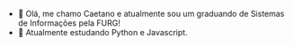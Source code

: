 - 👋 Olá, me chamo Caetano e atualmente sou um graduando de Sistemas de Informações pela FURG!
- 🌱 Atualmente estudando Python e Javascript.
